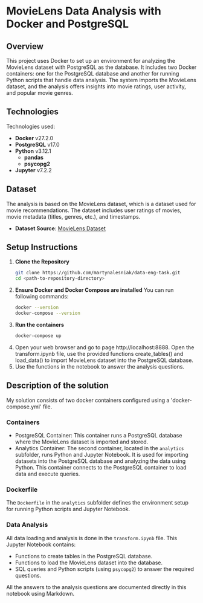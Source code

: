 # MovieLens Data Analysis with Docker and PostgreSQL

## Overview
This project uses Docker to set up an environment for analyzing the MovieLens dataset with PostgreSQL as the database. It includes two Docker containers: one for the PostgreSQL database and another for running Python scripts that handle data analysis. The system imports the MovieLens dataset, and the analysis offers insights into movie ratings, user activity, and popular movie genres.

## Technologies

Technologies used:

- **Docker** v27.2.0
- **PostgreSQL** v17.0
- **Python** v3.12.1
  - **pandas** 
  - **psycopg2**
- **Jupyter** v7.2.2

## Dataset

The analysis is based on the MovieLens dataset, which is a dataset used for movie recommendations. The dataset includes user ratings of movies, movie metadata (titles, genres, etc.), and timestamps. 

- **Dataset Source**: [MovieLens Dataset](https://grouplens.org/datasets/movielens/latest/)

## Setup Instructions

1. **Clone the Repository**
   ```bash
   git clone https://github.com/martynalesniak/data-eng-task.git
   cd <path-to-repository-directory>
2. **Ensure Docker and Docker Compose are installed**
    You can run following commands:
    ```bash
    docker --version
    docker-compose --version
3. **Run the containers**
    ```bash
    docker-compose up
4. Open your web browser and go to page http://localhost:8888. Open the transform.ipynb file, use the provided functions create_tables() and load_data() to import MovieLens dataset into the PostgreSQL database.
5. Use the functions in the notebook to answer the analysis questions.

## Description of the solution

My solution consists of two docker containers configured using a 'docker-compose.yml' file.

### Containers

- PostgreSQL Container: This container runs a PostgreSQL database where the MovieLens dataset is imported and stored.
- Analytics Container:  The second container, located in the `analytics` subfolder, runs Python and Jupyter Notebook. It is used for importing datasets into the PostgreSQL database and analyzing the data using Python. This container connects to the PostgreSQL container to load data and execute queries.

### Dockerfile

The `Dockerfile` in the `analytics` subfolder defines the environment setup for running Python scripts and Jupyter Notebook.

### Data Analysis

All data loading and analysis is done in the `transform.ipynb` file. This Jupyter Notebook contains:

- Functions to create tables in the PostgreSQL database.
- Functions to load the MovieLens dataset into the database.
- SQL queries and Python scripts (using `psycopg2`) to answer the required questions.

All the answers to the analysis questions are documented directly in this notebook using Markdown.